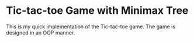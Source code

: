 # Tic-tac-toe Game with Minimax Tree
This is my quick implementation of the Tic-tac-toe game.
The game is designed in an OOP manner.
